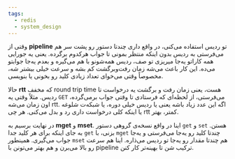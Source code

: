 ```yaml
---
tags:
  - redis
  - system_design
---
```


وقتی از **pipeline** تو ردیس استفاده می‌کنی، در واقع داری چندتا دستور رو پشت سر هم می‌فرستی به ردیس بدون اینکه منتظر بمونی تا جواب هرکدوم برگرده. یعنی یه جورایی همه کاراتو یه‌جا میریزی تو صف، ردیس همه‌شونو با هم می‌گیره و بعدم یه‌جا جوابتو می‌ده. این کار باعث می‌شه زمان رفت‌و‌برگشت کم بشه و سرعت خیلی بیشتر شه، مخصوصاً وقتی می‌خوای تعداد زیادی کلید رو بخونی یا بنویسی.

حالا **rtt** که مخفف round trip time هست، یعنی زمان رفت و برگشت یه درخواست تا ردیس. مثلاً وقتی یه `GET` می‌فرستی، از لحظه‌ای که فرستادی تا وقتی جواب برمی‌گرده، اون زمان می‌شه rtt. اگه این عدد زیاد باشه یعنی یا ردیس خیلی دوره، یا شبکه‌ت شلوغه یا اینکه کلی درخواست داری رد و بدل می‌کنی. هر چی rtt کمتر، بهتر.


در نهایت برسیم به **mget** و **mset**. اینا در واقع نسخه‌ی گروهی دستور `get` و `set` هستن. به جای اینکه برای هر کلید جدا `get` بزنی، با `mget` چندتا کلید رو یه‌جا می‌فرستی و یه‌جا جواب می‌گیری. همینطور `mset` هم چندتا مقدار رو یه‌جا تو ردیس می‌ذاره. اینا هم سرعت رو بالا می‌برن و هم بهتر می‌تونن با pipeline ترکیب شن تا بهینه‌تر کار کنن.
